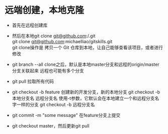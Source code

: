 # 远端创建，本地克隆

* 首先在远程创建库
* 然后在本地git clone git@github.com:<username>/<projectname>.git  
  git clone git@github.com:michaelliao/gitskills.git  
  git clone操作是 拷贝一个 Git 仓库到本地，让自己能够查看该项目，或者进行修改
  
* git branch --all
  clone之后，默认是本地master分支和远程的origin/master分支关联起来
  远程也可能有多个分支
* git pull 拉取所有代码
* git checkout -b feature 创建新的开发分支，新的本地分支
  git checkout -b 本地分支名 远程分支名
  使用-t参数，它默认会在本地建立一个和远程分支名字一样的分支
  git checkout -b 远程分支名
* git commit -m "some message" 在feature分支上提交
* git checkout master，然后更新git pull

